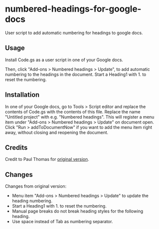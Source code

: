 # numbered-headings-for-google-docs
User script to add automatic numbering for headings to google docs.

## Usage
Install Code.gs as a user script in one of your Google docs.

Then, click "Add-ons > Numbered headings > Update", to add automatic numbering to the 
headings in the document. Start a Heading1 with 1. to reset the numbering.

## Installation
In one of your Google docs, go to Tools > Script editor and replace the contents 
of Code.gs with the contents of this file. Replace the name "Untitled project" 
with e.g. "Numbered headings". This will register a menu item under "Add-ons > 
Numbered headings > Update" on document open. Click "Run > addToDocumentNow"
if you want to add the menu item right away, without closing and reopening the 
document.

## Credits
Credit to Paul Thomas for [original version](http://www.extended-content.com/google-docs-how-to-get-automatic-header-numbering/).

## Changes

Changes from original version:
* Menu item "Add-ons > Numbered headings > Update" to update the heading numbering.
* Start a Heading1 with 1. to reset the numbering.
* Manual page breaks do not break heading styles for the following heading.
* Use space instead of Tab as numbering separator.
